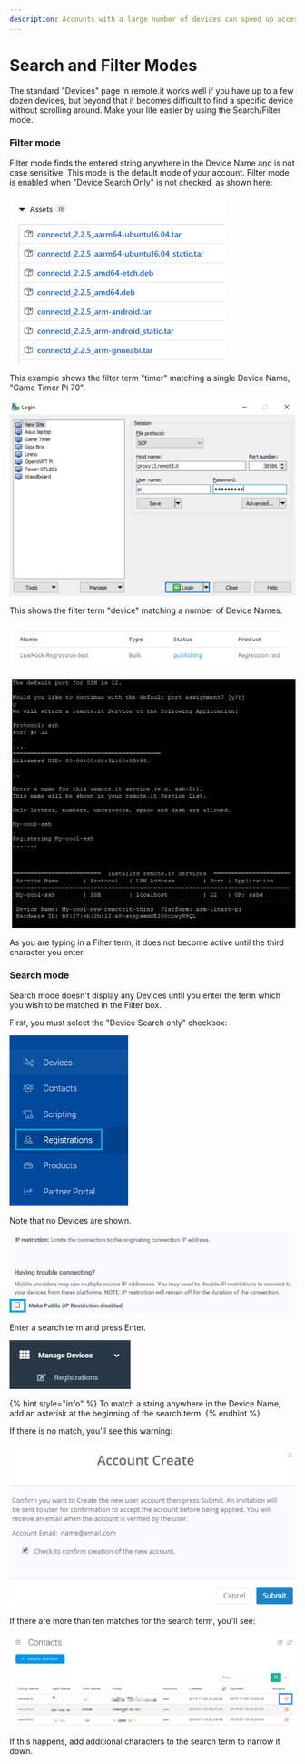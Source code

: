 ```yaml
---
description: Accounts with a large number of devices can speed up access using this mode
---
```


# Search and Filter Modes

The standard "Devices" page in remote.it works well if you have up to a few dozen devices, but beyond that it becomes difficult to find a specific device without scrolling around.  Make your life easier by using the Search/Filter mode.

### Filter mode

Filter mode finds the entered string anywhere in the Device Name and is not case sensitive.  This mode is the default mode of your account.   Filter mode is enabled when "Device Search Only" is not checked, as shown here:

![](../../../.gitbook/assets/image%20%28233%29.png)

This example shows the filter term "timer" matching a single Device Name, "Game Timer Pi 70".

![](../../../.gitbook/assets/image%20%28392%29.png)

This shows the filter term "device" matching a number of Device Names.

![](../../../.gitbook/assets/image%20%28282%29.png)

![](../../../.gitbook/assets/image%20%2851%29.png)

As you are typing in a Filter term, it does not become active until the third character you enter.

### Search mode

Search mode doesn't display any Devices until you enter the term which you wish to be matched in the Filter box.

First, you must select the "Device Search only" checkbox:

![](../../../.gitbook/assets/image%20%28336%29.png)

Note that no Devices are shown.

![](../../../.gitbook/assets/image%20%28140%29.png)

Enter a search term and press Enter.  

![](../../../.gitbook/assets/image%20%28331%29.png)

{% hint style="info" %}
To match a string anywhere in the Device Name, add an asterisk at the beginning of the search term.
{% endhint %}

If there is no match, you'll see this warning:

![](../../../.gitbook/assets/image%20%28153%29.png)

If there are more than ten matches for the search term, you'll see:

![](../../../.gitbook/assets/image%20%2840%29.png)

If this happens, add additional characters to the search term to narrow it down.

